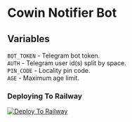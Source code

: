 # Cowin Notifier Bot

## Variables
`BOT_TOKEN` - Telegram bot token.   
`AUTH` - Telegram user id(s) split by space.   
`PIN_CODE` - Locality pin code.   
`AGE` - Maximum age limit.   

### Deploying To Railway

[![Deploy To Railway](https://railway.app/button.svg)](https://railway.app/new/template?template=https://github.com/ramanveerji/CowinNotif&envs=BOT_TOKEN,AUTH,PIN_CODE,AGE&BOT_TOKENDesc=Get+Your+Bot+Token+From+@BotFather.&AUTHDesc=Telegram+user+id(s)+split+by+space.&PIN_CODEDesc=Your+Pin+Code.&AGEDesc=Maximum+age+limit.)
